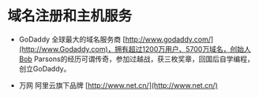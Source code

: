 # 域名注册和主机服务
* GoDaddy 全球最大的域名服务商  [http://www.godaddy.com/](http://www.Godaddy.com)，拥有超过1200万用户、5700万域名，创始人Bob Parsons的经历可谓传奇，参加过越战，获三枚奖章，回国后自学编程，创立GoDaddy。

* 万网  阿里云旗下品牌 [http://www.net.cn/](http://www.net.cn/)
